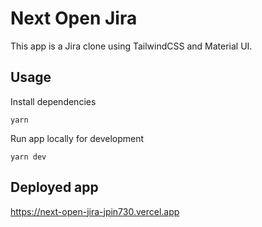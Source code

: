 # Next Open Jira

This app is a Jira clone using TailwindCSS and Material UI.

## Usage

Install dependencies

```shell
yarn
```

Run app locally for development

```shell
yarn dev
```

## Deployed app

<https://next-open-jira-jpin730.vercel.app>
